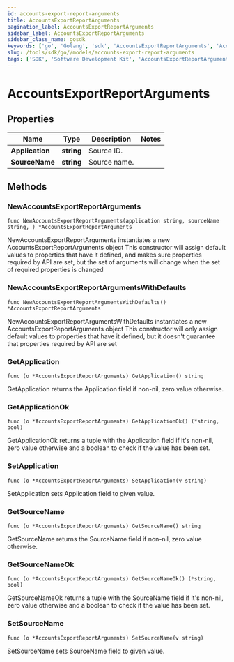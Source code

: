 ```yaml
---
id: accounts-export-report-arguments
title: AccountsExportReportArguments
pagination_label: AccountsExportReportArguments
sidebar_label: AccountsExportReportArguments
sidebar_class_name: gosdk
keywords: ['go', 'Golang', 'sdk', 'AccountsExportReportArguments', 'AccountsExportReportArguments'] 
slug: /tools/sdk/go//models/accounts-export-report-arguments
tags: ['SDK', 'Software Development Kit', 'AccountsExportReportArguments', 'AccountsExportReportArguments']
---
```


# AccountsExportReportArguments

## Properties

Name | Type | Description | Notes
------------ | ------------- | ------------- | -------------
**Application** | **string** | Source ID. | 
**SourceName** | **string** | Source name. | 

## Methods

### NewAccountsExportReportArguments

`func NewAccountsExportReportArguments(application string, sourceName string, ) *AccountsExportReportArguments`

NewAccountsExportReportArguments instantiates a new AccountsExportReportArguments object
This constructor will assign default values to properties that have it defined,
and makes sure properties required by API are set, but the set of arguments
will change when the set of required properties is changed

### NewAccountsExportReportArgumentsWithDefaults

`func NewAccountsExportReportArgumentsWithDefaults() *AccountsExportReportArguments`

NewAccountsExportReportArgumentsWithDefaults instantiates a new AccountsExportReportArguments object
This constructor will only assign default values to properties that have it defined,
but it doesn't guarantee that properties required by API are set

### GetApplication

`func (o *AccountsExportReportArguments) GetApplication() string`

GetApplication returns the Application field if non-nil, zero value otherwise.

### GetApplicationOk

`func (o *AccountsExportReportArguments) GetApplicationOk() (*string, bool)`

GetApplicationOk returns a tuple with the Application field if it's non-nil, zero value otherwise
and a boolean to check if the value has been set.

### SetApplication

`func (o *AccountsExportReportArguments) SetApplication(v string)`

SetApplication sets Application field to given value.


### GetSourceName

`func (o *AccountsExportReportArguments) GetSourceName() string`

GetSourceName returns the SourceName field if non-nil, zero value otherwise.

### GetSourceNameOk

`func (o *AccountsExportReportArguments) GetSourceNameOk() (*string, bool)`

GetSourceNameOk returns a tuple with the SourceName field if it's non-nil, zero value otherwise
and a boolean to check if the value has been set.

### SetSourceName

`func (o *AccountsExportReportArguments) SetSourceName(v string)`

SetSourceName sets SourceName field to given value.



